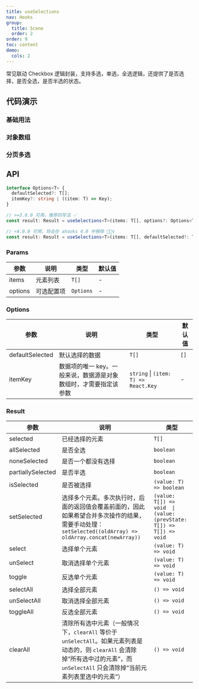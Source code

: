 ```yaml
---
title: useSelections
nav: Hooks
group:
  title: Scene
  order: 2
order: 9
toc: content
demo:
  cols: 2
---
```


常见联动 Checkbox 逻辑封装，支持多选，单选，全选逻辑，还提供了是否选择，是否全选，是否半选的状态。

## 代码演示

### 基础用法

<code src="./demo/demo1.tsx"></code>

### 对象数组

<code src="./demo/demo2.tsx"></code>

### 分页多选

<code src="./demo/demo3.tsx"></code>

## API

```typescript
interface Options<T> {
  defaultSelected?: T[];
  itemKey?: string | ((item: T) => Key);
}

// >=3.8.0 可用，推荐的写法 ✅
const result: Result = useSelections<T>(items: T[], options?: Options<T>);

// <4.0.0 可用，将会在 ahooks 4.0 中移除 🙅🏻‍♀️
const result: Result = useSelections<T>(items: T[], defaultSelected?: T[]);
```

### Params

| 参数 | 说明 | 类型 | 默认值 |
| --- | --- | --- | --- |
| items | 元素列表 | `T[]` | - |
| options | 可选配置项 | `Options` | - |

### Options

| 参数 | 说明 | 类型 | 默认值 |
| --- | --- | --- | --- |
| defaultSelected | 默认选择的数据 | `T[]` | `[]` |
| itemKey | 数据项的唯一 key。一般来说，数据源是对象数组时，才需要指定该参数 | `string` \| `(item: T) => React.Key` | - |

### Result

| 参数              | 说明                                                                                                                                                                                   | 类型                                                                |
| ----------------- | -------------------------------------------------------------------------------------------------------------------------------------------------------------------------------------- | ------------------------------------------------------------------- |
| selected          | 已经选择的元素                                                                                                                                                                         | `T[]`                                                               |
| allSelected       | 是否全选                                                                                                                                                                               | `boolean`                                                           |
| noneSelected      | 是否一个都没有选择                                                                                                                                                                     | `boolean`                                                           |
| partiallySelected | 是否半选                                                                                                                                                                               | `boolean`                                                           |
| isSelected        | 是否被选择                                                                                                                                                                             | `(value: T) => boolean`                                             |
| setSelected       | 选择多个元素。多次执行时，后面的返回值会覆盖前面的，因此如果希望合并多次操作的结果，需要手动处理：`setSelected((oldArray) => oldArray.concat(newArray))`                               | `(value: T[]) => void  \| (value: (prevState: T[]) => T[]) => void` |
| select            | 选择单个元素                                                                                                                                                                           | `(value: T) => void`                                                |
| unSelect          | 取消选择单个元素                                                                                                                                                                       | `(value: T) => void`                                                |
| toggle            | 反选单个元素                                                                                                                                                                           | `(value: T) => void`                                                |
| selectAll         | 选择全部元素                                                                                                                                                                           | `() => void`                                                        |
| unSelectAll       | 取消选择全部元素                                                                                                                                                                       | `() => void`                                                        |
| toggleAll         | 反选全部元素                                                                                                                                                                           | `() => void`                                                        |
| clearAll          | 清除所有选中元素（一般情况下，`clearAll` 等价于 `unSelectAll`。如果元素列表是动态的，则 `clearAll` 会清除掉“所有选中过的元素”，而 `unSelectAll` 只会清除掉“当前元素列表里选中的元素”） | `() => void`                                                        |
